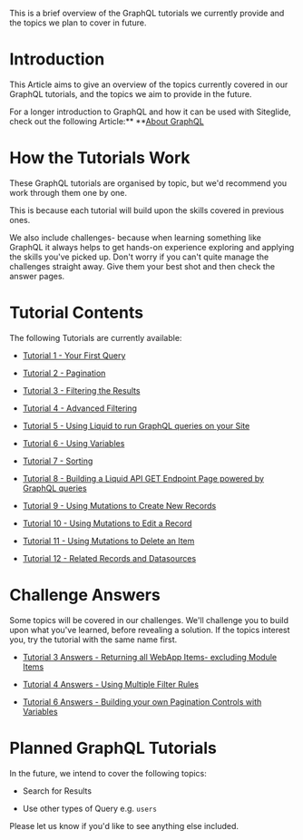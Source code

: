 
This is a brief overview of the GraphQL tutorials we currently provide and the topics we plan to cover in future.

# Introduction

This Article aims to give an overview of the topics currently covered in our GraphQL tutorials, and the topics we aim to provide in the future.

For a longer introduction to GraphQL and how it can be used with Siteglide, check out the following Article:** **[About GraphQL](https://developers.siteglide.com/about-graphql)

# How the Tutorials Work

These GraphQL tutorials are organised by topic, but we'd recommend you work through them one by one.&#x20;

This is because each tutorial will build upon the skills covered in previous ones. 

We also include challenges- because when learning something like GraphQL it always helps to get hands-on experience exploring and applying the skills you've picked up. Don't worry if you can't quite manage the challenges straight away. Give them your best shot and then check the answer pages.

# Tutorial Contents

The following Tutorials are currently available:

*   [Tutorial 1 - Your First Query](https://developers.siteglide.com/tutorial-1-your-first-query)

*   [Tutorial 2 - Pagination](https://developers.siteglide.com/tutorial-2-pagination)

*   [Tutorial 3 - Filtering the Results](https://developers.siteglide.com/tutorial-3-filtering-the-results)

*   [Tutorial 4 - Advanced Filtering](https://developers.siteglide.com/tutorial-4-advanced-filtering)

*   [Tutorial 5 - Using Liquid to run GraphQL queries on your Site](https://developers.siteglide.com/tutorial-5-using-liquid-to-run-graphql-queries-on-your-site)

*   [Tutorial 6 - Using Variables](https://developers.siteglide.com/tutorial-6-variables)

*   [Tutorial 7 - Sorting](https://developers.siteglide.com/tutorial-7-sorting)

*   [Tutorial 8 - Building a Liquid API GET Endpoint Page powered by GraphQL queries](https://developers.siteglide.com/tutorial-8-building-a-liquid-api-get-endpoint-page-powered-by-graphql-queries)

*   [Tutorial 9 - Using Mutations to Create New Records](<../Siteglide Developer Documentation/Tutorial 9 - Using Mutations to Create New Records.md>)

*   [Tutorial 10 - Using Mutations to Edit a Record](<../Siteglide Developer Documentation/Tutorial 10 - Using Mutations to Edit a Record.md>)

*   [Tutorial 11 - Using Mutations to Delete an Item](<../Siteglide Developer Documentation/Tutorial 11 - Using Mutations to Delete an Item.md>)

*   [Tutorial 12 - Related Records and Datasources](<../Siteglide Developer Documentation/Tutorial 12 - Related Records and Datasources.md>)

# Challenge Answers

Some topics will be covered in our challenges. We'll challenge you to build upon what you've learned, before revealing a solution. If the topics interest you, try the tutorial with the same name first.

*   [Tutorial 3 Answers - Returning all WebApp Items- excluding Module Items](https://developers.siteglide.com/tutorial-3-answers-to-the-first-filtering-challenge)

*   [Tutorial 4 Answers - Using Multiple Filter Rules](https://developers.siteglide.com/tutorial-4-challenge-answers)

*   [Tutorial 6 Answers - Building your own Pagination Controls with Variables](https://developers.siteglide.com/tutorial-6-answers-to-the-variables-challenge)

# Planned GraphQL Tutorials

In the future, we intend to cover the following topics:

*   Search for Results

*   Use other types of Query e.g. `users`

Please let us know if you'd like to see anything else included.